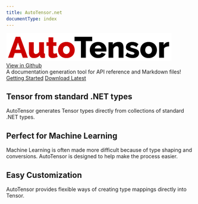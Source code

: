 ```yaml
---
title: AutoTensor.net
documentType: index
---
```

<style type="text/css">
footer{
  position: relative;
}
</style>

<div class="hero">
  <div class="wrap">
    <div class="text">
      <img src="images/autotensor.png"/>
    </div>
    <div class="buttons-unit-small">
      <a class="github-link" href="https://github.com/sethjuarez/autotensor">View in Github</a>
    </div>
    <div class="minitext">
    A documentation generation tool for API reference and Markdown files!
    </div>
    <div class="buttons-unit">
      <a href="getting-started/index.md" class="button"><i class="glyphicon glyphicon-send"></i>Getting Started</a>
      <a href="https://www.nuget.org/packages/AutoTensor/" class="button"><i class="glyphicon glyphicon-download"></i>Download Latest</a>
    </div>
  </div>
</div>
<div class="key-section">
  <div class="container">
    <div class="row">
      <div class="col-md-8 col-md-offset-2 text-center">
        <i class="glyphicon glyphicon-transfer"></i>
        <section>
          <h2>Tensor from standard .NET types</h2>
          <p class="lead">AutoTensor generates Tensor types directly from collections of standard .NET types.</p>
        </section>
      </div>
    </div>
  </div>
</div>
<div class="counter-key-section">
  <div class="container">
    <div class="row">
      <div class="col-md-8 col-md-offset-2 text-center">
        <i class="glyphicon glyphicon-education"></i>
        <section>
          <h2>Perfect for Machine Learning</h2>
          <p class="lead">Machine Learning is often made more difficult because of type shaping and conversions. AutoTensor is designed to help make the process easier.</p>
        </section>
      </div>
    </div>
  </div>
</div>
<div class="key-section">
  <div class="container content">
    <div class="row">
      <div class="col-md-8 col-md-offset-2 text-center">
        <i class="glyphicon glyphicon-cutlery"></i>
        <section>
          <h2>Easy Customization</h2>
          <p class="lead">AutoTensor provides flexible ways of creating type mappings directly into Tensor.</p>
        </section>
      </div>
    </div>
  </div>
</div>